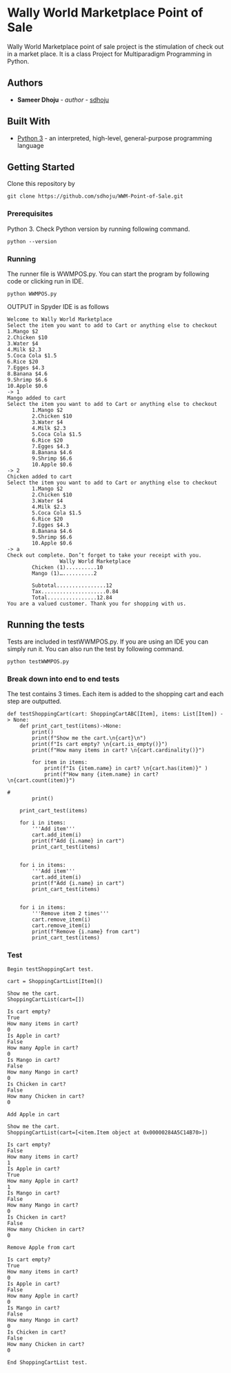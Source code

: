 # Wally World Marketplace Point of Sale 

Wally World Marketplace point of sale project is the stimulation of check out in a market place. 
It is a class Project for Multiparadigm Programming in Python.


## Authors

* **Sameer Dhoju** - *author* - [sdhoju](https://github.com/sdhoju)


## Built With

* [Python 3](https://www.python.org/downloads/) - an interpreted, high-level, general-purpose programming language


## Getting Started

Clone this repository by 
```
git clone https://github.com/sdhoju/WWM-Point-of-Sale.git
```

### Prerequisites

Python 3. Check Python version by running following command.
```
python --version
```

### Running

The runner file is WWMPOS.py. You can start the program by following code or clicking run in IDE.

```
python WWMPOS.py
```

OUTPUT in Spyder IDE is as follows
```
Welcome to Wally World Marketplace
Select the item you want to add to Cart or anything else to checkout
1.Mango $2 
2.Chicken $10 
3.Water $4 
4.Milk $2.3 
5.Coca Cola $1.5 
6.Rice $20 
7.Egges $4.3 
8.Banana $4.6 
9.Shrimp $6.6 
10.Apple $0.6 
-> 1
Mango added to cart
Select the item you want to add to Cart or anything else to checkout
        1.Mango $2 
        2.Chicken $10 
        3.Water $4 
        4.Milk $2.3 
        5.Coca Cola $1.5 
        6.Rice $20 
        7.Egges $4.3 
        8.Banana $4.6 
        9.Shrimp $6.6 
        10.Apple $0.6 
-> 2
Chicken added to cart
Select the item you want to add to Cart or anything else to checkout
        1.Mango $2 
        2.Chicken $10 
        3.Water $4 
        4.Milk $2.3 
        5.Coca Cola $1.5 
        6.Rice $20 
        7.Egges $4.3 
        8.Banana $4.6 
        9.Shrimp $6.6 
        10.Apple $0.6 
-> a
Check out complete. Don’t forget to take your receipt with you.
          		 Wally World Marketplace
        Chicken (1)..........10
        Mango (1)…..........2

        Subtotal................12
        Tax.....................0.84
        Total................12.84
You are a valued customer. Thank you for shopping with us.

```




## Running the tests

Tests are included in testWWMPOS.py. If you are using an IDE you can simply run it. You can also run the test by following command.
```
python testWWMPOS.py
``` 

### Break down into end to end tests

The test contains 3 times. Each item is added to the shopping cart and each step are outputted.
```
def testShoppingCart(cart: ShoppingCartABC[Item], items: List[Item]) -> None:
    def print_cart_test(items)->None:
        print()
        print(f"Show me the cart.\n{cart}\n")
        print(f"Is cart empty? \n{cart.is_empty()}")
        print(f"How many items in cart? \n{cart.cardinality()}")

        for item in items:
            print(f"Is {item.name} in cart? \n{cart.has(item)}" )
            print(f"How many {item.name} in cart? \n{cart.count(item)}")

#     
        print()
    
    print_cart_test(items)    
    
    for i in items:
        '''Add item'''
        cart.add_item(i)
        print(f"Add {i.name} in cart")
        print_cart_test(items)
  

    for i in items:
        '''Add item'''
        cart.add_item(i)
        print(f"Add {i.name} in cart")
        print_cart_test(items)
        
        
    for i in items:
        '''Remove item 2 times'''
        cart.remove_item(i)
        cart.remove_item(i)
        print(f"Remove {i.name} from cart")
        print_cart_test(items)
```
### Test

```
Begin testShoppingCart test.

cart = ShoppingCartList[Item]()

Show me the cart.
ShoppingCartList(cart=[])

Is cart empty?
True
How many items in cart?
0
Is Apple in cart?
False
How many Apple in cart?
0
Is Mango in cart?
False
How many Mango in cart?
0
Is Chicken in cart?
False
How many Chicken in cart?
0

Add Apple in cart

Show me the cart.
ShoppingCartList(cart=[<item.Item object at 0x00000284A5C14B70>])

Is cart empty?
False
How many items in cart?
1
Is Apple in cart?
True
How many Apple in cart?
1
Is Mango in cart?
False
How many Mango in cart?
0
Is Chicken in cart?
False
How many Chicken in cart?
0

Remove Apple from cart

Is cart empty?
True
How many items in cart?
0
Is Apple in cart?
False
How many Apple in cart?
0
Is Mango in cart?
False
How many Mango in cart?
0
Is Chicken in cart?
False
How many Chicken in cart?
0

End ShoppingCartList test.
```

